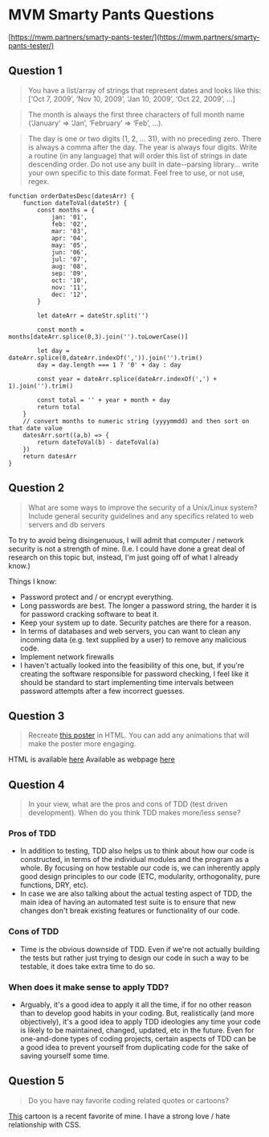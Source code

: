 # MVM Smarty Pants Questions
[https://mwm.partners/smarty-pants-tester/](https://mwm.partners/smarty-pants-tester/)

## Question 1 

> You have a list/array of strings that represent dates and looks like this: [‘Oct 7, 2009’, ‘Nov 10, 2009’, ‘Jan 10, 2009’, ‘Oct 22, 2009’, …]

> The month is always the first three characters of full month name (‘January’ => ‘Jan’, ‘February’ => ‘Feb’, …).

> The day is one or two digits (1, 2, … 31), with no preceding zero. There is always a comma after the day. The year is always four digits. Write a routine (in any language) that will order this list of strings in date descending order. Do not use any built in date-­‐parsing library… write your own specific to this date format. Feel free to use, or not use, regex.

	function orderDatesDesc(datesArr) {
		function dateToVal(dateStr) {
			const months = {
				jan: '01',
				feb: '02',
				mar: '03',
				apr: '04',
				may: '05',
				jun: '06',
				jul: '07',
				aug: '08',
				sep: '09',
				oct: '10',
				nov: '11',
				dec: '12',
			}
		
			let dateArr = dateStr.split('')
		
			const month = months[dateArr.splice(0,3).join('').toLowerCase()]
		
			let day = dateArr.splice(0,dateArr.indexOf(',')).join('').trim()
			day = day.length === 1 ? '0' + day : day
		
			const year = dateArr.splice(dateArr.indexOf(',') + 1).join('').trim()
		
			const total = '' + year + month + day
			return total 
		}
		// convert months to numeric string (yyyymmdd) and then sort on that date value
		datesArr.sort((a,b) => {
			return dateToVal(b) - dateToVal(a)
		})
		return datesArr
	}

## Question 2

> What are some ways to improve the security of a Unix/Linux system? Include general security guidelines and any specifics related to web servers and db servers

To try to avoid being disingenuous, I will admit that computer / network security is not a strength of mine. (I.e. I could have done a great deal of research on this topic but, instead, I'm just going off of what I already know.)

Things I know:
- Password protect and / or encrypt everything.
- Long passwords are best. The longer a password string, the harder it is for password cracking software to beat it.
- Keep your system up to date. Security patches are there for a reason.
- In terms of databases and web servers, you can want to clean any incoming data (e.g. text supplied by a user) to remove any malicious code.
- Implement network firewalls
- I haven't actually looked into the feasibility of this one, but, if you're creating the software responsible for password checking, I feel like it should be standard to start implementing time intervals between password attempts after a few incorrect guesses. 

## Question 3

> Recreate [this poster](https://www.dropbox.com/sh/kfyl4lwlc4xllsi/AAB9g14A_Pme1M3bn-L1Y1bMa?dl=0&preview=poster-test.ai) in HTML. You can add any animations that will make the poster more engaging.

HTML is available [here](https://github.com/javan-pohl/mvm/blob/main/mvmPoster.html)
Available as webpage [here](https://www.javanpohl.com/mvmPoster)

## Question 4

> In your view, what are the pros and cons of TDD (test driven development). When do you think TDD makes more/less sense?

### Pros of TDD

- In addition to testing, TDD also helps us to think about how our code is constructed, in terms of the individual modules and the program as a whole. By focusing on how testable our code is, we can inherently apply good design principles to our code (ETC, modularity, orthogonality, pure functions, DRY, etc).
- In case we are also talking about the actual testing aspect of TDD, the main idea of having an automated test suite is to ensure that new changes don't break existing features or functionality of our code.

### Cons of TDD

- Time is the obvious downside of TDD. Even if we're not actually building the tests but rather just trying to design our code in such a way to be testable, it does take extra time to do so.

### When does it make sense to apply TDD?

- Arguably, it's a good idea to apply it all the time, if for no other reason than to develop good habits in your coding. But, realistically (and more objectively), it's a good idea to apply TDD ideologies any time your code is likely to be maintained, changed, updated, etc in the future. Even for one-and-done types of coding projects, certain aspects of TDD can be a good idea to prevent yourself from duplicating code for the sake of saving yourself some time.

## Question 5

> Do you have nay favorite coding related quotes or cartoons?

[This](https://www.linkedin.com/posts/javascript-developer_activity-6820235869128007680-I8pp) cartoon is a recent favorite of mine. I have a strong love / hate relationship with CSS. 